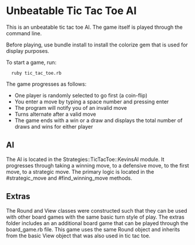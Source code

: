 # Unbeatable Tic Tac Toe AI

This is an unbeatable tic tac toe AI. The game itself is played through the command line.

Before playing, use bundle install to install the colorize gem that is used for display purposes.

To start a game, run:
```
  ruby tic_tac_toe.rb
```

The game progresses as follows:

- One player is randomly selected to go first (a coin-flip)
- You enter a move by typing a space number and pressing enter
- The program will notify you of an invalid move
- Turns alternate after a valid move
- The game ends with a win or a draw and displays the total number of draws and wins for either player

## AI

The AI is located in the Strategies::TicTacToe::KevinsAI module.
It progresses through taking a winning move, to a defensive move, to the first move, to a strategic move.
The primary logic is located in the #strategic_move and #find_winning_move methods.

## Extras

The Round and View classes were constructed such that they can be used with other board games with the same basic turn style of play. The extras folder includes an an additional board game that can be played through the board_game.rb file. This game uses the same Round object and inherits from the basic View object that was also used in tic tac toe.
